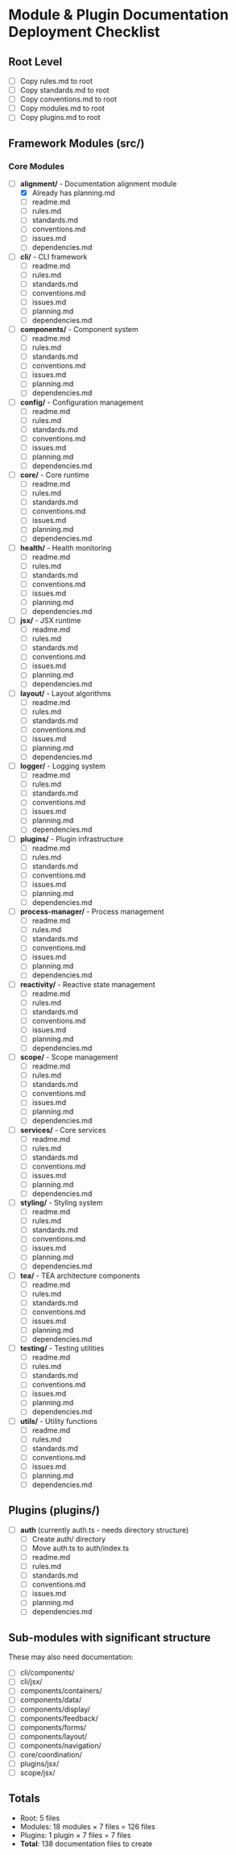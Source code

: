 # Module & Plugin Documentation Deployment Checklist

## Root Level
- [ ] Copy rules.md to root
- [ ] Copy standards.md to root
- [ ] Copy conventions.md to root
- [ ] Copy modules.md to root
- [ ] Copy plugins.md to root

## Framework Modules (src/)

### Core Modules
- [ ] **alignment/** - Documentation alignment module
  - [x] Already has planning.md
  - [ ] readme.md
  - [ ] rules.md
  - [ ] standards.md
  - [ ] conventions.md
  - [ ] issues.md
  - [ ] dependencies.md

- [ ] **cli/** - CLI framework
  - [ ] readme.md
  - [ ] rules.md
  - [ ] standards.md
  - [ ] conventions.md
  - [ ] issues.md
  - [ ] planning.md
  - [ ] dependencies.md

- [ ] **components/** - Component system
  - [ ] readme.md
  - [ ] rules.md
  - [ ] standards.md
  - [ ] conventions.md
  - [ ] issues.md
  - [ ] planning.md
  - [ ] dependencies.md

- [ ] **config/** - Configuration management
  - [ ] readme.md
  - [ ] rules.md
  - [ ] standards.md
  - [ ] conventions.md
  - [ ] issues.md
  - [ ] planning.md
  - [ ] dependencies.md

- [ ] **core/** - Core runtime
  - [ ] readme.md
  - [ ] rules.md
  - [ ] standards.md
  - [ ] conventions.md
  - [ ] issues.md
  - [ ] planning.md
  - [ ] dependencies.md

- [ ] **health/** - Health monitoring
  - [ ] readme.md
  - [ ] rules.md
  - [ ] standards.md
  - [ ] conventions.md
  - [ ] issues.md
  - [ ] planning.md
  - [ ] dependencies.md

- [ ] **jsx/** - JSX runtime
  - [ ] readme.md
  - [ ] rules.md
  - [ ] standards.md
  - [ ] conventions.md
  - [ ] issues.md
  - [ ] planning.md
  - [ ] dependencies.md

- [ ] **layout/** - Layout algorithms
  - [ ] readme.md
  - [ ] rules.md
  - [ ] standards.md
  - [ ] conventions.md
  - [ ] issues.md
  - [ ] planning.md
  - [ ] dependencies.md

- [ ] **logger/** - Logging system
  - [ ] readme.md
  - [ ] rules.md
  - [ ] standards.md
  - [ ] conventions.md
  - [ ] issues.md
  - [ ] planning.md
  - [ ] dependencies.md

- [ ] **plugins/** - Plugin infrastructure
  - [ ] readme.md
  - [ ] rules.md
  - [ ] standards.md
  - [ ] conventions.md
  - [ ] issues.md
  - [ ] planning.md
  - [ ] dependencies.md

- [ ] **process-manager/** - Process management
  - [ ] readme.md
  - [ ] rules.md
  - [ ] standards.md
  - [ ] conventions.md
  - [ ] issues.md
  - [ ] planning.md
  - [ ] dependencies.md

- [ ] **reactivity/** - Reactive state management
  - [ ] readme.md
  - [ ] rules.md
  - [ ] standards.md
  - [ ] conventions.md
  - [ ] issues.md
  - [ ] planning.md
  - [ ] dependencies.md

- [ ] **scope/** - Scope management
  - [ ] readme.md
  - [ ] rules.md
  - [ ] standards.md
  - [ ] conventions.md
  - [ ] issues.md
  - [ ] planning.md
  - [ ] dependencies.md

- [ ] **services/** - Core services
  - [ ] readme.md
  - [ ] rules.md
  - [ ] standards.md
  - [ ] conventions.md
  - [ ] issues.md
  - [ ] planning.md
  - [ ] dependencies.md

- [ ] **styling/** - Styling system
  - [ ] readme.md
  - [ ] rules.md
  - [ ] standards.md
  - [ ] conventions.md
  - [ ] issues.md
  - [ ] planning.md
  - [ ] dependencies.md

- [ ] **tea/** - TEA architecture components
  - [ ] readme.md
  - [ ] rules.md
  - [ ] standards.md
  - [ ] conventions.md
  - [ ] issues.md
  - [ ] planning.md
  - [ ] dependencies.md

- [ ] **testing/** - Testing utilities
  - [ ] readme.md
  - [ ] rules.md
  - [ ] standards.md
  - [ ] conventions.md
  - [ ] issues.md
  - [ ] planning.md
  - [ ] dependencies.md

- [ ] **utils/** - Utility functions
  - [ ] readme.md
  - [ ] rules.md
  - [ ] standards.md
  - [ ] conventions.md
  - [ ] issues.md
  - [ ] planning.md
  - [ ] dependencies.md

## Plugins (plugins/)

- [ ] **auth** (currently auth.ts - needs directory structure)
  - [ ] Create auth/ directory
  - [ ] Move auth.ts to auth/index.ts
  - [ ] readme.md
  - [ ] rules.md
  - [ ] standards.md
  - [ ] conventions.md
  - [ ] issues.md
  - [ ] planning.md
  - [ ] dependencies.md

## Sub-modules with significant structure

These may also need documentation:
- [ ] cli/components/
- [ ] cli/jsx/
- [ ] components/containers/
- [ ] components/data/
- [ ] components/display/
- [ ] components/feedback/
- [ ] components/forms/
- [ ] components/layout/
- [ ] components/navigation/
- [ ] core/coordination/
- [ ] plugins/jsx/
- [ ] scope/jsx/

## Totals
- Root: 5 files
- Modules: 18 modules × 7 files = 126 files
- Plugins: 1 plugin × 7 files = 7 files
- **Total**: 138 documentation files to create